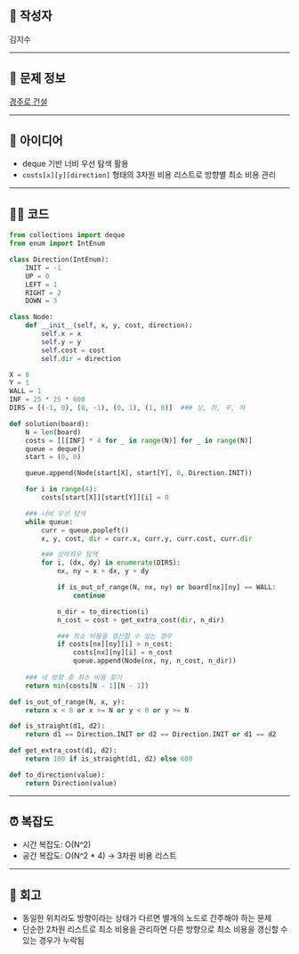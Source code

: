 ## 👤 작성자
김지수

---

## 🧩 문제 정보
<!-- [문제 제목](문제 링크) 형식으로 작성하세요 -->
[경주로 건설](https://school.programmers.co.kr/tryouts/198626/challenges)

---

## 💭 아이디어
- deque 기반 너비 우선 탐색 활용
- `costs[x][y][direction]` 형태의 3차원 비용 리스트로 방향별 최소 비용 관리

---

## 🧑‍💻 코드
<!-- 작성한 코드를 백틱으로 감싸 넣어주세요 --> 
```python
from collections import deque
from enum import IntEnum

class Direction(IntEnum):
    INIT = -1
    UP = 0
    LEFT = 1
    RIGHT = 2
    DOWN = 3

class Node:
    def __init__(self, x, y, cost, direction):
        self.x = x
        self.y = y
        self.cost = cost
        self.dir = direction

X = 0
Y = 1
WALL = 1
INF = 25 * 25 * 600
DIRS = [(-1, 0), (0, -1), (0, 1), (1, 0)]  ### 상, 좌, 우, 하

def solution(board):
    N = len(board)
    costs = [[[INF] * 4 for _ in range(N)] for _ in range(N)]
    queue = deque()
    start = (0, 0)

    queue.append(Node(start[X], start[Y], 0, Direction.INIT))

    for i in range(4):
        costs[start[X]][start[Y]][i] = 0

    ### 너비 우선 탐색
    while queue:
        curr = queue.popleft()
        x, y, cost, dir = curr.x, curr.y, curr.cost, curr.dir

        ### 상하좌우 탐색
        for i, (dx, dy) in enumerate(DIRS):
            nx, ny = x + dx, y + dy

            if is_out_of_range(N, nx, ny) or board[nx][ny] == WALL:
                continue

            n_dir = to_direction(i)
            n_cost = cost + get_extra_cost(dir, n_dir)

            ### 최소 비용을 갱신할 수 있는 경우
            if costs[nx][ny][i] > n_cost:
                costs[nx][ny][i] = n_cost
                queue.append(Node(nx, ny, n_cost, n_dir))
    
    ### 네 방향 중 최소 비용 찾기
    return min(costs[N - 1][N - 1])

def is_out_of_range(N, x, y):
    return x < 0 or x >= N or y < 0 or y >= N

def is_straight(d1, d2):
    return d1 == Direction.INIT or d2 == Direction.INIT or d1 == d2

def get_extra_cost(d1, d2):
    return 100 if is_straight(d1, d2) else 600

def to_direction(value):
    return Direction(value)
```

---

## ⏰ 복잡도
- 시간 복잡도: O(N^2)
- 공간 복잡도: O(N^2 * 4) -> 3차원 비용 리스트

---

## 📝 회고
- 동일한 위치라도 방향이라는 상태가 다르면 별개의 노드로 간주해야 하는 문제
- 단순한 2차원 리스트로 최소 비용을 관리하면 다른 방향으로 최소 비용을 갱신할 수 있는 경우가 누락됨